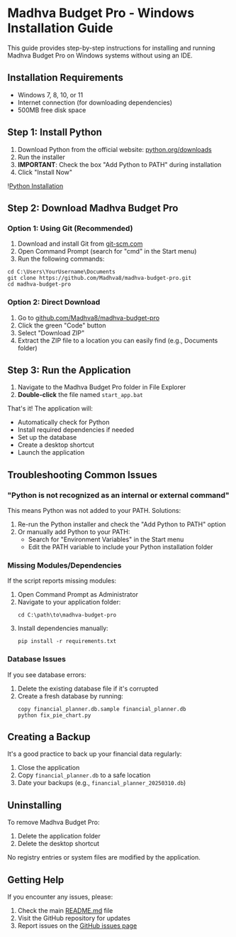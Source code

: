 # Madhva Budget Pro - Windows Installation Guide

This guide provides step-by-step instructions for installing and running Madhva Budget Pro on Windows systems without using an IDE.

## Installation Requirements

- Windows 7, 8, 10, or 11
- Internet connection (for downloading dependencies)
- 500MB free disk space

## Step 1: Install Python

1. Download Python from the official website: [python.org/downloads](https://www.python.org/downloads/)
2. Run the installer
3. **IMPORTANT**: Check the box "Add Python to PATH" during installation
4. Click "Install Now"

\![Python Installation](https://www.python.org/static/community_logos/python-logo.png)

## Step 2: Download Madhva Budget Pro

### Option 1: Using Git (Recommended)

1. Download and install Git from [git-scm.com](https://git-scm.com/download/win)
2. Open Command Prompt (search for "cmd" in the Start menu)
3. Run the following commands:

```
cd C:\Users\YourUsername\Documents
git clone https://github.com/Madhva8/madhva-budget-pro.git
cd madhva-budget-pro
```

### Option 2: Direct Download

1. Go to [github.com/Madhva8/madhva-budget-pro](https://github.com/Madhva8/madhva-budget-pro)
2. Click the green "Code" button
3. Select "Download ZIP"
4. Extract the ZIP file to a location you can easily find (e.g., Documents folder)

## Step 3: Run the Application

1. Navigate to the Madhva Budget Pro folder in File Explorer
2. **Double-click** the file named `start_app.bat`

That's it\! The application will:
- Automatically check for Python
- Install required dependencies if needed
- Set up the database
- Create a desktop shortcut
- Launch the application

## Troubleshooting Common Issues

### "Python is not recognized as an internal or external command"

This means Python was not added to your PATH. Solutions:
1. Re-run the Python installer and check the "Add Python to PATH" option
2. Or manually add Python to your PATH:
   - Search for "Environment Variables" in the Start menu
   - Edit the PATH variable to include your Python installation folder

### Missing Modules/Dependencies

If the script reports missing modules:
1. Open Command Prompt as Administrator
2. Navigate to your application folder:
   ```
   cd C:\path\to\madhva-budget-pro
   ```
3. Install dependencies manually:
   ```
   pip install -r requirements.txt
   ```

### Database Issues

If you see database errors:
1. Delete the existing database file if it's corrupted
2. Create a fresh database by running:
   ```
   copy financial_planner.db.sample financial_planner.db
   python fix_pie_chart.py
   ```

## Creating a Backup

It's a good practice to back up your financial data regularly:
1. Close the application
2. Copy `financial_planner.db` to a safe location
3. Date your backups (e.g., `financial_planner_20250310.db`)

## Uninstalling

To remove Madhva Budget Pro:
1. Delete the application folder
2. Delete the desktop shortcut

No registry entries or system files are modified by the application.

## Getting Help

If you encounter any issues, please:
1. Check the main [README.md](README.md) file
2. Visit the GitHub repository for updates
3. Report issues on the [GitHub issues page](https://github.com/Madhva8/madhva-budget-pro/issues)

